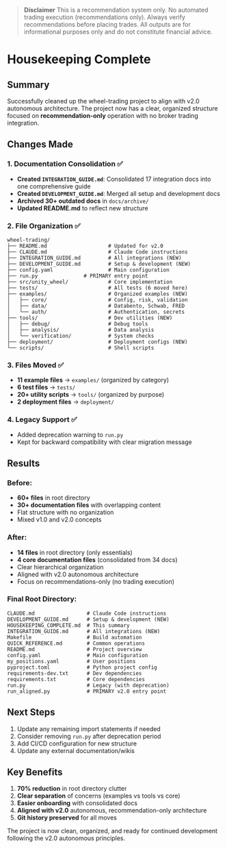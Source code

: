 > **Disclaimer**
> This is a recommendation system only. No automated trading execution (recommendations only). Always verify recommendations before placing trades. All outputs are for informational purposes only and do not constitute financial advice.

# Housekeeping Complete

## Summary

Successfully cleaned up the wheel-trading project to align with v2.0 autonomous architecture. The project now has a clear, organized structure focused on **recommendation-only** operation with no broker trading integration.

## Changes Made

### 1. Documentation Consolidation ✅
- **Created `INTEGRATION_GUIDE.md`**: Consolidated 17 integration docs into one comprehensive guide
- **Created `DEVELOPMENT_GUIDE.md`**: Merged all setup and development docs
- **Archived 30+ outdated docs** in `docs/archive/`
- **Updated README.md** to reflect new structure

### 2. File Organization ✅
```
wheel-trading/
├── README.md                    # Updated for v2.0
├── CLAUDE.md                    # Claude Code instructions
├── INTEGRATION_GUIDE.md         # All integrations (NEW)
├── DEVELOPMENT_GUIDE.md         # Setup & development (NEW)
├── config.yaml                  # Main configuration
├── run.py               # PRIMARY entry point
├── src/unity_wheel/             # Core implementation
├── tests/                       # All tests (6 moved here)
├── examples/                    # Organized examples (NEW)
│   ├── core/                    # Config, risk, validation
│   ├── data/                    # Databento, Schwab, FRED
│   └── auth/                    # Authentication, secrets
├── tools/                       # Dev utilities (NEW)
│   ├── debug/                   # Debug tools
│   ├── analysis/                # Data analysis
│   └── verification/            # System checks
├── deployment/                  # Deployment configs (NEW)
└── scripts/                     # Shell scripts
```

### 3. Files Moved ✅
- **11 example files** → `examples/` (organized by category)
- **6 test files** → `tests/`
- **20+ utility scripts** → `tools/` (organized by purpose)
- **2 deployment files** → `deployment/`

### 4. Legacy Support ✅
- Added deprecation warning to `run.py`
- Kept for backward compatibility with clear migration message

## Results

### Before:
- **60+ files** in root directory
- **30+ documentation files** with overlapping content
- Flat structure with no organization
- Mixed v1.0 and v2.0 concepts

### After:
- **14 files** in root directory (only essentials)
- **4 core documentation files** (consolidated from 34 docs)
- Clear hierarchical organization
- Aligned with v2.0 autonomous architecture
- Focus on recommendations-only (no trading execution)

### Final Root Directory:
```
CLAUDE.md                 # Claude Code instructions
DEVELOPMENT_GUIDE.md      # Setup & development (NEW)
HOUSEKEEPING_COMPLETE.md  # This summary
INTEGRATION_GUIDE.md      # All integrations (NEW)
Makefile                  # Build automation
QUICK_REFERENCE.md        # Common operations
README.md                 # Project overview
config.yaml               # Main configuration
my_positions.yaml         # User positions
pyproject.toml            # Python project config
requirements-dev.txt      # Dev dependencies
requirements.txt          # Core dependencies
run.py                    # Legacy (with deprecation)
run_aligned.py            # PRIMARY v2.0 entry point
```

## Next Steps

1. Update any remaining import statements if needed
2. Consider removing `run.py` after deprecation period
3. Add CI/CD configuration for new structure
4. Update any external documentation/wikis

## Key Benefits

1. **70% reduction** in root directory clutter
2. **Clear separation** of concerns (examples vs tools vs core)
3. **Easier onboarding** with consolidated docs
4. **Aligned with v2.0** autonomous, recommendation-only architecture
5. **Git history preserved** for all moves

The project is now clean, organized, and ready for continued development following the v2.0 autonomous principles.
